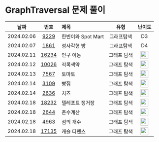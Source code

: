 # GraphTraversal 문제 풀이

|    날짜    |                      번호                       | 제목                              |       유형       |                                       난이도                                       |
| :--------: | :---------------------------------------------: | :-------------------------------- | :--------------: | :--------------------------------------------------------------------------------: |
| 2024.02.06 | [9229](https://swexpertacademy.com/main/code/problem/problemDetail.do?contestProbId=AW8Wj7cqbY0DFAXN)  | 한빈이와 Spot Mart       		   |       그래프탐색        | D3  |
| 2024.02.07 | [1861](https://swexpertacademy.com/main/code/problem/problemDetail.do?contestProbId=AV5LtJYKDzsDFAXc)  | 정사각형 방 				   	   |       그래프탐색        | D4  |
| 2024.02.11 | [16234](https://www.acmicpc.net/problem/16234)  | 인구 이동                             |   그래프 탐색  | <img height="25px" width="25px" src="https://static.solved.ac/tier_small/12.svg"/>  |
| 2024.02.12 | [10026](https://www.acmicpc.net/problem/10026)  | 적록색약                              |   그래프 탐색  | <img height="25px" width="25px" src="https://static.solved.ac/tier_small/11.svg"/>  |
| 2024.02.13 | [7567](https://www.acmicpc.net/problem/7567)    | 토마토                              	|   그래프 탐색  | <img height="25px" width="25px" src="https://static.solved.ac/tier_small/11.svg"/>  |
| 2024.02.14 | [3109](https://www.acmicpc.net/problem/3109)    | 빵집	                                |   그래프 탐색  | <img height="25px" width="25px" src="https://static.solved.ac/tier_small/14.svg"/>  |
| 2024.02.14 | [2636](https://www.acmicpc.net/problem/2636)    | 치즈	                                |   그래프 탐색  | <img height="25px" width="25px" src="https://static.solved.ac/tier_small/12.svg"/>  |
| 2024.02.18 | [18232](https://www.acmicpc.net/problem/18232)  | 텔레포트 정거장	                        |   그래프 탐색  | <img height="25px" width="25px" src="https://static.solved.ac/tier_small/9.svg"/>   |
| 2024.02.18 | [2644](https://www.acmicpc.net/problem/2644)    | 촌수계산		                        |   그래프 탐색  | <img height="25px" width="25px" src="https://static.solved.ac/tier_small/9.svg"/>   |
| 2024.02.18 | [4963](https://www.acmicpc.net/problem/4963)    | 섬의 개수		                        |   그래프 탐색  | <img height="25px" width="25px" src="https://static.solved.ac/tier_small/9.svg"/>   |
| 2024.02.18 | [17135](https://www.acmicpc.net/problem/17135)  | 캐슬 디펜스		                    |   그래프 탐색  | <img height="25px" width="25px" src="https://static.solved.ac/tier_small/13.svg"/>   |

